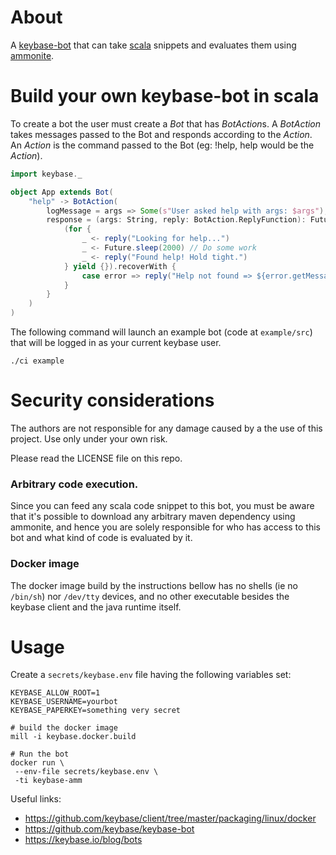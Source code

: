 # About

A [keybase-bot](https://keybasebots.com/) that can take [scala](https://scala-lang.org) 
snippets and evaluates them using [ammonite](https://ammonite.io/).

# Build your own keybase-bot in scala

To create a bot the user must create a *Bot* that has *BotAction*s. A *BotAction* takes messages passed to the Bot and responds according to the *Action*. An *Action* is the command passed to the Bot (eg: !help, help would be the *Action*).

```scala
import keybase._

object App extends Bot(
    "help" -> BotAction(
        logMessage = args => Some(s"User asked help with args: $args"),
        response = (args: String, reply: BotAction.ReplyFunction): Future[Unit] = {
            (for {
                _ <- reply("Looking for help...")
                _ <- Future.sleep(2000) // Do some work
                _ <- reply("Found help! Hold tight.")
            } yield {}).recoverWith {
                case error => reply("Help not found => ${error.getMessage}")
            }
        }
    )
)
```

The following command will launch an example bot (code at `example/src`) that will
be logged in as your current keybase user.

```shell
./ci example
```

# Security considerations

The authors are not responsible for any damage caused by a the use
of this project. Use only under your own risk. 

Please read the LICENSE file on this repo.

### Arbitrary code execution.

Since you can feed any scala code snippet to this bot, you must be aware that
it's possible to download any arbitrary maven dependency using ammonite, 
and hence you are solely responsible for who has access to this bot and what
kind of code is evaluated by it.

### Docker image

The docker image build by the instructions bellow 
has no shells (ie no `/bin/sh`) nor `/dev/tty` devices, 
and no other executable besides the keybase client and the java runtime itself.

# Usage

Create a `secrets/keybase.env` file
having the following variables set:

```
KEYBASE_ALLOW_ROOT=1
KEYBASE_USERNAME=yourbot
KEYBASE_PAPERKEY=something very secret
```

```shell
# build the docker image
mill -i keybase.docker.build

# Run the bot
docker run \
 --env-file secrets/keybase.env \
 -ti keybase-amm
```

Useful links:

- https://github.com/keybase/client/tree/master/packaging/linux/docker
- https://github.com/keybase/keybase-bot
- https://keybase.io/blog/bots
